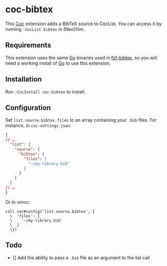 # coc-bibtex

This [Coc](https://github.com/neoclide/coc.nvim) extension adds a BibTeX source to CocList. You can access it by running `:CocList bibtex` in (Neo)Vim.

## Requirements

This extension uses the same [Go](https://golang.org/) binaries used in [fzf-bibtex](https://github.com/msprev/fzf-bibtex), so you will need a working install of [Go](https://golang.org/doc/install) to use this extension.

## Installation

Run `:CocInstall coc-bibtex` to install.

## Configuration

Set `list.source.bibtex.files` to an array containing your `.bib` files. For instance, in `coc-settings.json`:

~~~json
{
// …
  "list": {
    "source": {
      "bibtex": {
        "files": [
          "~/my-library.bib"
        ]
      }
    }
  }
// …
}
~~~

Or in vimrc:

~~~
call coc#config('list.source.bibtex', {
  \  'files': [
  \    '~/my-library.bib'
  \  ]
  \})
~~~

## Todo

* [] Add the ability to pass a `.bib` file as an argument to the list call
